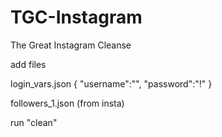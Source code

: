 # TGC-Instagram
 The Great Instagram Cleanse

 add files


login_vars.json
{
    "username":"",
    "password":"!"
}


followers_1.json (from insta)

run "clean" 